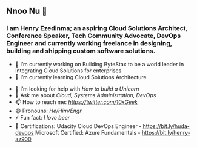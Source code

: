 ## Nnoo Nu 👋

<!--
**code2exe/code2exe** is a ✨ _special_ ✨ repository because its `README.md` (this file) appears on your GitHub profile.
-->
### I am Henry Ezedinma; an aspiring Cloud Solutions Architect, Conference Speaker, Tech Community Advocate, DevOps Engineer and currently working freelance in designing, building and shipping custom software solutions.

- 🔭 I’m currently working on Building ByteStax to be a world leader in integrating Cloud Solutions for enterprises
- 🌱 I’m currently learning Cloud Solutions Architecture
<!--- 👯 I’m looking to collaborate on ...-->
- 🤔 I’m looking for help with *How to build a Unicorn*
- 💬 Ask me about *Cloud, Systems Administration, DevOps*
- 📫 How to reach me: *https://twitter.com/10xGeek*
- 😄 Pronouns: *He/Him/Engr*
- ⚡ Fun fact: *I love beer*
- 📜 Certifications: Udacity Cloud DevOps Engineer - https://bit.ly/huda-devops
                      Microsoft Certified: Azure Fundamentals - https://bit.ly/henry-az900
